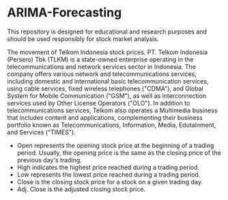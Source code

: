# ARIMA-Forecasting
This repository is designed for educational and research purposes and should be used responsibly for stock market analysis.

The movement of Telkom Indonesia stock prices. PT. Telkom Indonesia (Persero) Tbk (TLKM) is a state-owned enterprise operating in the telecommunications and network services sector in Indonesia. The company offers various network and telecommunications services, including domestic and international basic telecommunication services, using cable services, fixed wireless telephones ("CDMA"), and Global System for Mobile Communication ("GSM"), as well as interconnection services used by Other License Operators ("OLO"). In addition to telecommunications services, Telkom also operates a Multimedia business that includes content and applications, complementing their business portfolio known as Telecommunications, Information, Media, Edutainment, and Services ("TIMES").

* Open represents the opening stock price at the beginning of a trading period. Usually, the opening price is the same as the closing price of the previous day's trading.
* High indicates the highest price reached during a trading period.
* Low represents the lowest price reached during a trading period.
* Close is the closing stock price for a stock on a given trading day.
* Adj. Close is the adjusted closing stock price.
